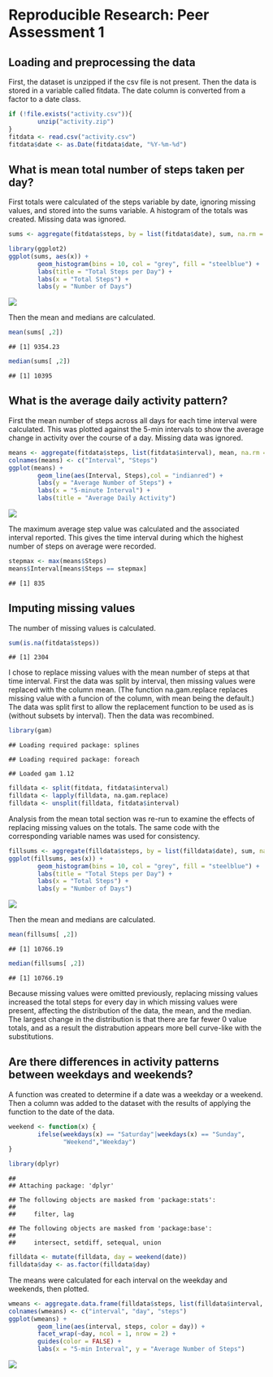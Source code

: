 # Reproducible Research: Peer Assessment 1


## Loading and preprocessing the data

First, the dataset is unzipped if the csv file is not present.  Then the data
is stored in a variable called fitdata.  The date column is converted from a 
factor to a date class.


```r
if (!file.exists("activity.csv")){
        unzip("activity.zip")
}
fitdata <- read.csv("activity.csv")
fitdata$date <- as.Date(fitdata$date, "%Y-%m-%d")
```

## What is mean total number of steps taken per day?

First totals were calculated of the steps variable by date, ignoring missing 
values, and stored into the sums variable.  A histogram of the totals was 
created.  Missing data was ignored.


```r
sums <- aggregate(fitdata$steps, by = list(fitdata$date), sum, na.rm = TRUE)

library(ggplot2)
ggplot(sums, aes(x)) + 
        geom_histogram(bins = 10, col = "grey", fill = "steelblue") +
        labs(title = "Total Steps per Day") +
        labs(x = "Total Steps") +
        labs(y = "Number of Days")
```

![](PA1_template_files/figure-html/unnamed-chunk-2-1.png)<!-- -->

Then the mean and medians are calculated.


```r
mean(sums[ ,2])
```

```
## [1] 9354.23
```

```r
median(sums[ ,2])
```

```
## [1] 10395
```

## What is the average daily activity pattern?

First the mean number of steps across all days for each time interval were 
calculated.  This was plotted against the 5-min intervals to show the average 
change in activity over the course of a day.  Missing data was ignored.


```r
means <- aggregate(fitdata$steps, list(fitdata$interval), mean, na.rm = TRUE)
colnames(means) <- c("Interval", "Steps")
ggplot(means) +
        geom_line(aes(Interval, Steps),col = "indianred") +
        labs(y = "Average Number of Steps") + 
        labs(x = "5-minute Interval") +
        labs(title = "Average Daily Activity")
```

![](PA1_template_files/figure-html/unnamed-chunk-4-1.png)<!-- -->

The maximum average step value was calculated and the associated interval
reported.  This gives the time interval during which the highest number of steps
on average were recorded.


```r
stepmax <- max(means$Steps)
means$Interval[means$Steps == stepmax]
```

```
## [1] 835
```

## Imputing missing values

The number of missing values is calculated.

```r
sum(is.na(fitdata$steps))
```

```
## [1] 2304
```

I chose to replace missing values with the mean number of steps at that time 
interval. First the data was split by interval, then missing values were 
replaced with the column mean.  (The function na.gam.replace replaces missing 
value with a funcion of the column, with mean being the default.)  The data 
was split first to allow the replacement function to be used as is (without
subsets by interval).  Then the data was recombined.


```r
library(gam)
```

```
## Loading required package: splines
```

```
## Loading required package: foreach
```

```
## Loaded gam 1.12
```

```r
filldata <- split(fitdata, fitdata$interval)
filldata <- lapply(filldata, na.gam.replace)
filldata <- unsplit(filldata, fitdata$interval)
```

Analysis from the mean total section was re-run to examine the effects of 
replacing missing values on the totals. The same code with the corresponding 
variable names was used for consistency.


```r
fillsums <- aggregate(filldata$steps, by = list(filldata$date), sum, na.rm = TRUE)
ggplot(fillsums, aes(x)) + 
        geom_histogram(bins = 10, col = "grey", fill = "steelblue") +
        labs(title = "Total Steps per Day") +
        labs(x = "Total Steps") +
        labs(y = "Number of Days")
```

![](PA1_template_files/figure-html/unnamed-chunk-8-1.png)<!-- -->

Then the mean and medians are calculated.


```r
mean(fillsums[ ,2])
```

```
## [1] 10766.19
```

```r
median(fillsums[ ,2])
```

```
## [1] 10766.19
```

Because missing values were omitted previously, replacing missing values 
increased the total steps for every day in which missing values were present,
affecting the distribution of the data, the mean, and the median.  The largest 
change in the distribution is that there are far fewer 0 value totals, and as a
result the distrabution appears more bell curve-like with the substitutions.

## Are there differences in activity patterns between weekdays and weekends?

A function was created to determine if a date was a weekday or a weekend.
Then a column was added to the dataset with the results of applying the 
function to the date of the data.  

```r
weekend <- function(x) {
        ifelse(weekdays(x) == "Saturday"|weekdays(x) == "Sunday",
               "Weekend","Weekday")
}

library(dplyr)
```

```
## 
## Attaching package: 'dplyr'
```

```
## The following objects are masked from 'package:stats':
## 
##     filter, lag
```

```
## The following objects are masked from 'package:base':
## 
##     intersect, setdiff, setequal, union
```

```r
filldata <- mutate(filldata, day = weekend(date))
filldata$day <- as.factor(filldata$day)
```

The means were calculated for each interval on the weekday and weekends, then
plotted.


```r
wmeans <- aggregate.data.frame(filldata$steps, list(filldata$interval, filldata$day), "mean")
colnames(wmeans) <- c("interval", "day", "steps")
ggplot(wmeans) +
        geom_line(aes(interval, steps, color = day)) +
        facet_wrap(~day, ncol = 1, nrow = 2) +
        guides(color = FALSE) +
        labs(x = "5-min Interval", y = "Average Number of Steps")
```

![](PA1_template_files/figure-html/unnamed-chunk-11-1.png)<!-- -->


